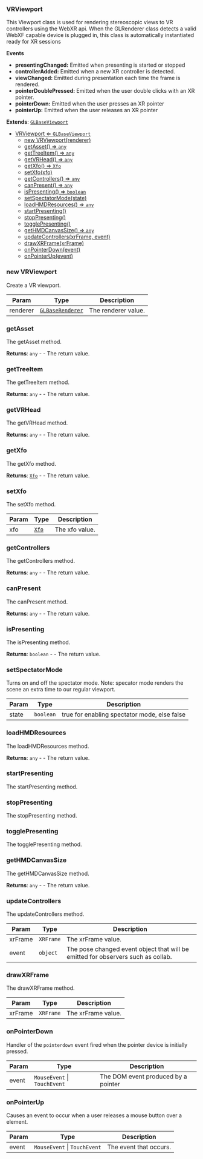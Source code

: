 <a name="VRViewport"></a>

### VRViewport 
This Viewport class is used for rendering stereoscopic views to VR controllers using the WebXR api.
 When the GLRenderer class detects a valid WebXF capable device is plugged in, this class is automatically
 instantiated ready for XR sessions

**Events**
* **presentingChanged:** Emitted when presenting is started or stopped
* **controllerAdded:** Emitted when a new XR controller is detected.
* **viewChanged:** Emitted during presentation each time the frame is rendered.
* **pointerDoublePressed:** Emitted when the user double clicks with an XR pointer.
* **pointerDown:** Emitted when the user presses an XR pointer
* **pointerUp:** Emitted when the user releases an XR pointer


**Extends**: <code>[GLBaseViewport](api/Renderer/GLBaseViewport.md)</code>  

* [VRViewport ⇐ <code>GLBaseViewport</code>](#VRViewport)
    * [new VRViewport(renderer)](#new-VRViewport)
    * [getAsset() ⇒ <code>any</code>](#getAsset)
    * [getTreeItem() ⇒ <code>any</code>](#getTreeItem)
    * [getVRHead() ⇒ <code>any</code>](#getVRHead)
    * [getXfo() ⇒ <code>Xfo</code>](#getXfo)
    * [setXfo(xfo)](#setXfo)
    * [getControllers() ⇒ <code>any</code>](#getControllers)
    * [canPresent() ⇒ <code>any</code>](#canPresent)
    * [isPresenting() ⇒ <code>boolean</code>](#isPresenting)
    * [setSpectatorMode(state)](#setSpectatorMode)
    * [loadHMDResources() ⇒ <code>any</code>](#loadHMDResources)
    * [startPresenting()](#startPresenting)
    * [stopPresenting()](#stopPresenting)
    * [togglePresenting()](#togglePresenting)
    * [getHMDCanvasSize() ⇒ <code>any</code>](#getHMDCanvasSize)
    * [updateControllers(xrFrame, event)](#updateControllers)
    * [drawXRFrame(xrFrame)](#drawXRFrame)
    * [onPointerDown(event)](#onPointerDown)
    * [onPointerUp(event)](#onPointerUp)

<a name="new_VRViewport_new"></a>

### new VRViewport
Create a VR viewport.


| Param | Type | Description |
| --- | --- | --- |
| renderer | <code>[GLBaseRenderer](api/Renderer/GLBaseRenderer.md)</code> | The renderer value. |

<a name="VRViewport+getAsset"></a>

### getAsset
The getAsset method.


**Returns**: <code>any</code> - - The return value.  
<a name="VRViewport+getTreeItem"></a>

### getTreeItem
The getTreeItem method.


**Returns**: <code>any</code> - - The return value.  
<a name="VRViewport+getVRHead"></a>

### getVRHead
The getVRHead method.


**Returns**: <code>any</code> - - The return value.  
<a name="VRViewport+getXfo"></a>

### getXfo
The getXfo method.


**Returns**: <code>[Xfo](api/Math/Xfo.md)</code> - - The return value.  
<a name="VRViewport+setXfo"></a>

### setXfo
The setXfo method.



| Param | Type | Description |
| --- | --- | --- |
| xfo | <code>[Xfo](api/Math/Xfo.md)</code> | The xfo value. |

<a name="VRViewport+getControllers"></a>

### getControllers
The getControllers method.


**Returns**: <code>any</code> - - The return value.  
<a name="VRViewport+canPresent"></a>

### canPresent
The canPresent method.


**Returns**: <code>any</code> - - The return value.  
<a name="VRViewport+isPresenting"></a>

### isPresenting
The isPresenting method.


**Returns**: <code>boolean</code> - - The return value.  
<a name="VRViewport+setSpectatorMode"></a>

### setSpectatorMode
Turns on and off the spectator mode.
Note: specator mode renders the scene an extra time to our regular viewport.



| Param | Type | Description |
| --- | --- | --- |
| state | <code>boolean</code> | true for enabling spectator mode, else false |

<a name="VRViewport+loadHMDResources"></a>

### loadHMDResources
The loadHMDResources method.


**Returns**: <code>any</code> - - The return value.  
<a name="VRViewport+startPresenting"></a>

### startPresenting
The startPresenting method.


<a name="VRViewport+stopPresenting"></a>

### stopPresenting
The stopPresenting method.


<a name="VRViewport+togglePresenting"></a>

### togglePresenting
The togglePresenting method.


<a name="VRViewport+getHMDCanvasSize"></a>

### getHMDCanvasSize
The getHMDCanvasSize method.


**Returns**: <code>any</code> - - The return value.  
<a name="VRViewport+updateControllers"></a>

### updateControllers
The updateControllers method.



| Param | Type | Description |
| --- | --- | --- |
| xrFrame | <code>XRFrame</code> | The xrFrame value. |
| event | <code>object</code> | The pose changed event object that will be emitted for observers such as collab. |

<a name="VRViewport+drawXRFrame"></a>

### drawXRFrame
The drawXRFrame method.



| Param | Type | Description |
| --- | --- | --- |
| xrFrame | <code>XRFrame</code> | The xrFrame value. |

<a name="VRViewport+onPointerDown"></a>

### onPointerDown
Handler of the `pointerdown` event fired when the pointer device is initially pressed.



| Param | Type | Description |
| --- | --- | --- |
| event | <code>MouseEvent</code> \| <code>TouchEvent</code> | The DOM event produced by a pointer |

<a name="VRViewport+onPointerUp"></a>

### onPointerUp
Causes an event to occur when a user releases a mouse button over a element.



| Param | Type | Description |
| --- | --- | --- |
| event | <code>MouseEvent</code> \| <code>TouchEvent</code> | The event that occurs. |

